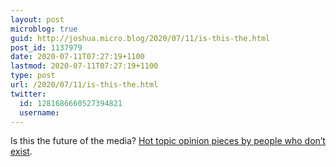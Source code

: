 ```yaml
---
layout: post
microblog: true
guid: http://joshua.micro.blog/2020/07/11/is-this-the.html
post_id: 1137979
date: 2020-07-11T07:27:19+1100
lastmod: 2020-07-11T07:27:19+1100
type: post
url: /2020/07/11/is-this-the.html
twitter:
  id: 1281686660527394821
  username: 
---
```

Is this the future of the media? [Hot topic opinion pieces by people who don’t exist](https://www.thedailybeast.com/right-wing-media-outlets-duped-by-a-middle-east-propaganda-campaign).
